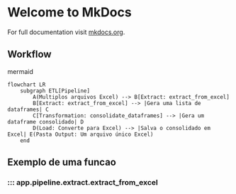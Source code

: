 # Welcome to MkDocs

For full documentation visit [mkdocs.org](https://www.mkdocs.org).

## Workflow

mermaid

```mermaid
flowchart LR
    subgraph ETL[Pipeline]
        A(Multiplos arquivos Excel) --> B[Extract: extract_from_excel]
        B[Extract: extract_from_excel] --> |Gera uma lista de dataframes| C
        C[Transformation: consolidate_dataframes] --> |Gera um dataframe consolidado| D
        D(Load: Converte para Excel) --> |Salva o consolidado em Excel| E(Pasta Output: Um arquivo único Excel)
    end

```

## Exemplo de uma funcao

### ::: app.pipeline.extract.extract_from_excel
